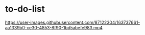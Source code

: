 # to-do-list

https://user-images.githubusercontent.com/87122304/163737661-aa1339b0-ce30-4853-8f90-1bd5abefe983.mp4

